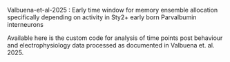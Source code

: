 Valbuena-et-al-2025 : Early time window for memory ensemble allocation specifically depending on activity in Sty2+ early born Parvalbumin interneurons 

Available here is the custom code for analysis of time points post behaviour and electrophysiology data processed as documented in Valbuena et. al. 2025.
